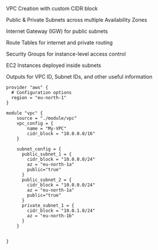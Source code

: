 VPC Creation with custom CIDR block

Public & Private Subnets across multiple Availability Zones

Internet Gateway (IGW) for public subnets

Route Tables for internet and private routing

Security Groups for instance-level access control

EC2 Instances deployed inside subnets

Outputs for VPC ID, Subnet IDs, and other useful information


```
provider "aws" {
  # Configuration options
  region = "eu-north-1"
}

module "vpc" {
    source = "./module/vpc"
    vpc_config = {
        name = "My-VPC"
        cidr_block = "10.0.0.0/16"
    }

    subnet_config = {
      public_subnet_1 = {
        cidr_block = "10.0.0.0/24"
        az = "eu-north-1a"
        public="true"
      }
      public_subnet_2 = {
        cidr_block = "10.0.0.0/24"
        az = "eu-north-1a"
        public="true"
      }
      private_subnet_1 = {
        cidr_block = "10.0.1.0/24"
        az = "eu-north-1b"
      }
    }

    
}


```